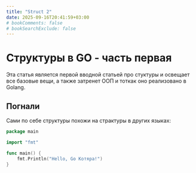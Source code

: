```yaml
---
title: "Struct 2"
date: 2025-09-16T20:41:59+03:00
# bookComments: false
# bookSearchExclude: false
---
```

# Структуры в GO - часть первая

Эта статья является первой вводной статьей про стуктуры и освещает все базовые вещи, а также затренет ООП и тоткак оно реализовано в Golang.

## Погнали

Сами по себе структуры похожи на страктуры в других языках:
```go
package main

import "fmt"

func main() {
    fmt.Println("Hello, Go Котяра!")
}
```